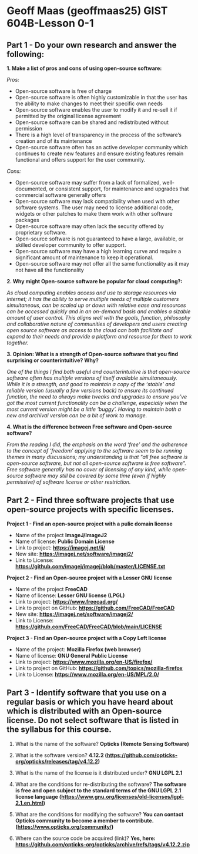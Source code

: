 # Geoff Maas (geoffmaas25) GIST 604B-Lesson 0-1

## Part 1 - Do your own research and answer the following: ##

**1. Make a list of pros and cons of using open-source software:**
   
   *Pros:*
   
   - Open-source software is free of charge
   - Open-source software is often highly customizable in that the user has the ability to make changes to meet their specific own needs
   - Open-source software enables the user to modify it and re-sell it if permitted by the original license agreement
   - Open-source software can be shared and redistributed without permission
   - There is a high level of transparency in the process of the software’s creation and of its maintenance
   - Open-source software often has an active developer community which continues to create new features and ensure existing features remain   functional and offers support for the user community.

   *Cons:*
   
   - Open-source software may suffer from a lack of formalized, well-documented, or consistent support, for maintenance and upgrades that commercial software generally offers
   - Open-source software may lack compatibility when used with other software systems.
The user may need to license additional code, widgets or other patches to make them work with other software packages
- Open-source software may often lack the security offered by proprietary software.
- Open-source software is not guaranteed to have a large, available, or skilled developer community to offer support.
- Open-source software may have a high learning curve and require a significant amount of maintenance to keep it operational.
- Open-source software may not offer all the same functionality as it may not have all the functionality

**2. Why might Open-source software be popular for cloud computing?:**
   
*As cloud computing enables access and use to storage resources via internet; it has the ability to serve multiple needs of multiple customers simultaneous, can be scaled up or down with relative ease and resources can be accessed quickly and in an on-demand basis and enables a sizable amount of user control. This aligns well with the goals, function, philosophy and collaborative nature of communities of developers and users creating open source software as access to the cloud can both facilitate and expand to their needs and provide a platform and resource for them to work together.*

**3.	Opinion: What is a strength of Open-source software that you find surprising or counterintuitive? Why?**
   
*One of the things I find both useful and counterintuitive is that open-source software often has multiple versions of itself available simultaneously. While it is a strength, and good to maintain a copy of the ‘stable’ and reliable version (usually a few versions back) to ensure its continued function, the need to always make tweaks and upgrades to ensure you’ve got the most current functionality can be a challenge, especially when the most current version might be a little ‘buggy’. Having to maintain both a new and archival version can be a bit of work to manage.*

**4.	What is the difference between Free software and Open-source software?**
   
*From the reading I did, the emphasis on the word ‘free’ and the adherence to the concept of ‘freedom’ applying to the software seem to be running themes in many discussions; my understanding is that "all free software is open-source software, but not all open-source software is free software". Free software generally has no cover of licensing of any kind, while open-source software may still be covered by some time (even if highly permissive) of software license or other restriction.*

## Part 2 - Find three software projects that use open-source projects with specific licenses.  ##

**Project 1 - Find an open-source project with a pulic domain license**
- Name of the project **ImageJ/ImageJ2**
- Name of license: **Public Domain License**
- Link to project: **https://imagej.net/ij/**
- New site: **https://imagej.net/software/imagej2/**
- Link to License: **https://github.com/imagej/imagej/blob/master/LICENSE.txt**

**Project 2 - Find an Open-source project with a Lesser GNU license**
- Name of the project **FreeCAD**
- Name of license: **Lesser GNU license (LPGL)**
- Link to project: **https://www.freecad.org/**
- Link to project on GitHub: **https://github.com/FreeCAD/FreeCAD**
- New site: **https://imagej.net/software/imagej2/**
- Link to License: **https://github.com/FreeCAD/FreeCAD/blob/main/LICENSE**

**Project 3 - Find an Open-source project with a Copy Left license**
- Name of the project: **Mozilla Firefox (web browser)**
- Name of license: **GNU General Public License**
- Link to project: **https://www.mozilla.org/en-US/firefox/**
- Link to project on GitHub: **https://github.com/topics/mozilla-firefox**
- Link to License: **https://www.mozilla.org/en-US/MPL/2.0/**

## Part 3 - Identify software that you use on a regular basis or which you have heard about which is distributed with an Open-source license. Do not select software that is listed in the syllabus for this course. ##

1.	What is the name of the software?
   **Opticks (Remote Sensing Software)**

2.	What is the software version?
   **4.12.2 (https://github.com/opticks-org/opticks/releases/tag/v4.12.2)**

3. What is the name of the license is it distributed under? 
   **GNU LGPL 2.1**

4. What are the conditions for re-distributing the software?
   **The software is free and open subject to the standard terms of the GNU LGPL 2.1 license language (https://www.gnu.org/licenses/old-licenses/lgpl-2.1.en.html)**
   
5.	What are the conditions for modifying the software?
**You can contact Opticks community to become a member to contribute.**
**(https://www.opticks.org/community/)**

6.	Where can the source code be acquired (link)?
**Yes, here: https://github.com/opticks-org/opticks/archive/refs/tags/v4.12.2.zip**

